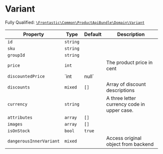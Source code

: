 #  Variant

Fully Qualified: [`\Frontastic\Common\ProductApiBundle\Domain\Variant`](../../../../src/php/ProductApiBundle/Domain/Variant.php)



Property|Type|Default|Description
--------|----|-------|-----------
`id`|`string`||
`sku`|`string`||
`groupId`|`string`||
`price`|`int`||The product price in cent
`discountedPrice`|`int|null`||If a discount is applied to the product, this contains the reduced value.
`discounts`|`mixed`|`[]`|Array of discount descriptions
`currency`|`string`||A three letter currency code in upper case.
`attributes`|`array`|`[]`|
`images`|`array`|`[]`|
`isOnStock`|`bool`|`true`|
`dangerousInnerVariant`|`mixed`||Access original object from backend

